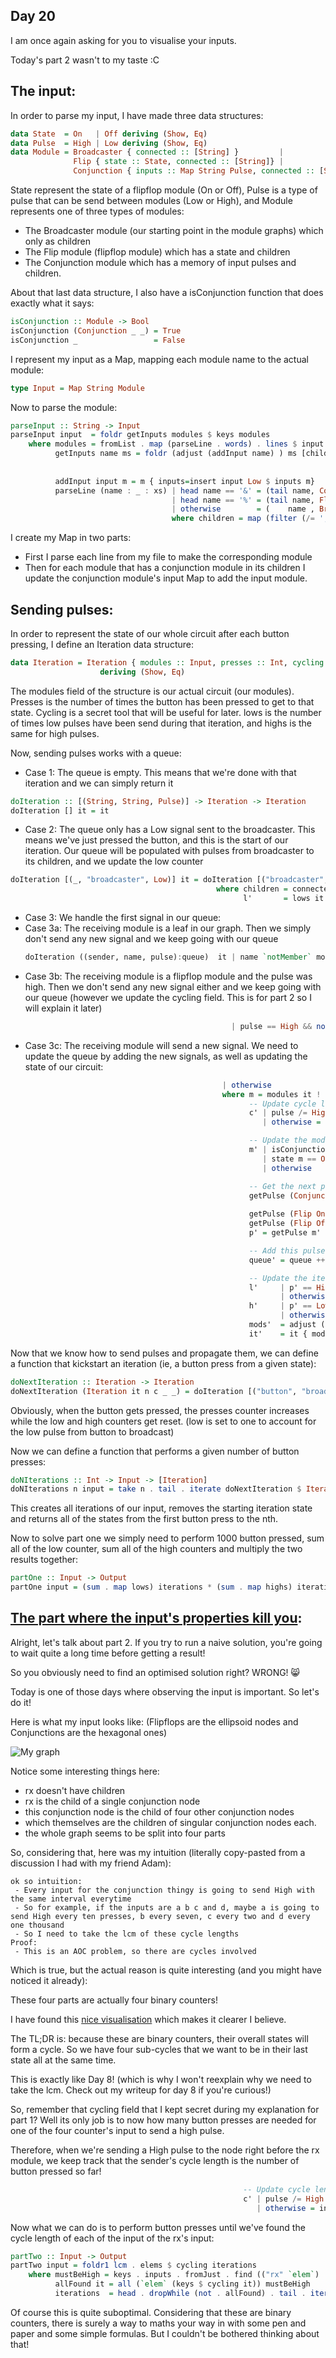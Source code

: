 ## Day 20

I am once again asking for you to visualise your inputs.

Today's part 2 wasn't to my taste :C

## The input:

In order to parse my input, I have made three data structures:
```hs
data State  = On   | Off deriving (Show, Eq)
data Pulse  = High | Low deriving (Show, Eq)
data Module = Broadcaster { connected :: [String] }         |
              Flip { state :: State, connected :: [String]} |
              Conjunction { inputs :: Map String Pulse, connected :: [String] } deriving (Show, Eq)
```

State represent the state of a flipflop module (On or Off), Pulse is a type of pulse that can be send between modules (Low or High), and Module represents one of three types of modules:
 - The Broadcaster module (our starting point in the module graphs) which only as children
 - The Flip module (flipflop module) which has a state and children
 - The Conjunction module which has a memory of input pulses and children.

About that last data structure, I also have a isConjunction function that does exactly what it says:
```hs
isConjunction :: Module -> Bool
isConjunction (Conjunction _ _) = True
isConjunction _                 = False
```

I represent my input as a Map, mapping each module name to the actual module:
```hs
type Input = Map String Module
```

Now to parse the module:
```hs
parseInput :: String -> Input
parseInput input  = foldr getInputs modules $ keys modules
    where modules = fromList . map (parseLine . words) . lines $ input
          getInputs name ms = foldr (adjust (addInput name) ) ms [child | child <- connected (ms ! name),
                                                                                             child `member` ms,
                                                                                             isConjunction  (ms ! child)]
          addInput input m = m { inputs=insert input Low $ inputs m}
          parseLine (name : _ : xs) | head name == '&' = (tail name, Conjunction { inputs=empty, connected=children } )
                                    | head name == '%' = (tail name, Flip        {  state=Off  , connected=children } )
                                    | otherwise        = (    name , Broadcaster {               connected=children } )
                                    where children = map (filter (/= ',')) xs
```
I create my Map in two parts:
 - First I parse each line from my file to make the corresponding module
 - Then for each module that has a conjunction module in its children I update the conjunction module's input Map to add the input module.

## Sending pulses:

In order to represent the state of our whole circuit after each button pressing, I define an Iteration data structure:
```hs
data Iteration = Iteration { modules :: Input, presses :: Int, cycling :: Map String Int, lows :: Int, highs :: Int }
                    deriving (Show, Eq)
```

The modules field of the structure is our actual circuit (our modules). Presses is the number of times the button has been pressed to get to that state.
Cycling is a secret tool that will be useful for later. lows is the number of times low pulses have been send during that iteration, and highs is the same for high pulses.

Now, sending pulses works with a queue:

 - Case 1: The queue is empty. This means that we're done with that iteration and we can simply return it
```hs
doIteration :: [(String, String, Pulse)] -> Iteration -> Iteration
doIteration [] it = it
```

 - Case 2: The queue only has a Low signal sent to the broadcaster. This means we've just pressed the button, and this is the start of our iteration. Our queue will be populated with pulses from broadcaster to its children, and we update the low counter
```hs
doIteration [(_, "broadcaster", Low)] it = doIteration [("broadcaster", c, Low) | c <- children] (it { lows=l' })
                                              where children = connected $ modules it ! "broadcaster"
                                                    l'       = lows it + length children
```

 - Case 3: We handle the first signal in our queue:
  - Case 3a: The receiving module is a leaf in our graph. Then we simply don't send any new signal and we keep going with our queue
    ```hs
    doIteration ((sender, name, pulse):queue)  it | name `notMember` modules it            = doIteration queue it
    ```
  - Case 3b: The receiving module is a flipflop module and the pulse was high. Then we don't send any new signal either and we keep going with our queue (however we update the cycling field. This is for part 2 so I will explain it later)
    ```hs
                                                  | pulse == High && not (isConjunction m) = doIteration queue it { cycling = c' }
    ```
  - Case 3c: The receiving module will send a new signal. We need to update the queue by adding the new signals, as well as updating the state of our circuit:
      ```hs
                                                  | otherwise                              = doIteration queue' it'
                                                  where m = modules it ! name
                                                        -- Update cycle length of inputs of conjunction module connected to rx
                                                        c' | pulse /= High || "rx" `notElem` connected m = cycling it
                                                           | otherwise = insert sender (presses it) (cycling it)
 
                                                        -- Update the module
                                                        m' | isConjunction m = m { inputs = adjust (const pulse) sender (inputs m) }
                                                           | state m == On   = m { state = Off }
                                                           | otherwise       = m { state = On  }
 
                                                        -- Get the next pulse to send
                                                        getPulse (Conjunction ins _) | all (== High) $ elems ins = Low
                                                                                     | otherwise                 = High
                                                        getPulse (Flip On _)         = High
                                                        getPulse (Flip Off _)        = Low
                                                        p' = getPulse m'
 
                                                        -- Add this pulse to the send queue
                                                        queue' = queue ++ [(name, child, p') | child <- connected m']
 
                                                        -- Update the iteration: modules and counters
                                                        l'     | p' == High = lows  it
                                                               | otherwise  = lows  it + length (connected m')
                                                        h'     | p' == Low  = highs it
                                                               | otherwise  = highs it + length (connected m')
                                                        mods'  = adjust (const m') name $ modules it
                                                        it'    = it { modules = mods', cycling = c', lows = l', highs = h' }
    ```

Now that we know how to send pulses and propagate them, we can define a function that kickstart an iteration (ie, a button press from a given state):
```hs
doNextIteration :: Iteration -> Iteration
doNextIteration (Iteration it n c _ _) = doIteration [("button", "broadcaster", Low)] (Iteration it (n + 1) c 1 0)
```

Obviously, when the button gets pressed, the presses counter increases while the low and high counters get reset. (low is set to one to account for the low pulse from button to broadcast)

Now we can define a function that performs a given number of button presses:
```hs
doNIterations :: Int -> Input -> [Iteration]
doNIterations n input = take n . tail . iterate doNextIteration $ Iteration input 0 empty 0 0
```
This creates all iterations of our input, removes the starting iteration state and returns all of the states from the first button press to the nth.

Now to solve part one we simply need to perform 1000 button pressed, sum all of the low counter, sum all of the high counters and multiply the two results together:
```hs
partOne :: Input -> Output
partOne input = (sum . map lows) iterations * (sum . map highs) iterations where iterations = doNIterations 1000 input
```

## [The part where the input's properties kill you](https://www.youtube.com/watch?v=hOXrgDDLpYw):

Alright, let's talk about part 2. If you try to run a naive solution, you're going to wait quite a long time before getting a result!

So you obviously need to find an optimised solution right? WRONG! 😸

Today is one of those days where observing the input is important. So let's do it!

Here is what my input looks like:
(Flipflops are the ellipsoid nodes and Conjunctions are the hexagonal ones)

![My graph](./graph.png)

Notice some interesting things here:
 - rx doesn't have children
 - rx is the child of a single conjunction node
 - this conjunction node is the child of four other conjunction nodes
 - which themselves are the children of singular conjunction nodes each.
 - the whole graph seems to be split into four parts

So, considering that, here was my intuition (literally copy-pasted from a discussion I had with my friend Adam):
```
ok so intuition:
 - Every input for the conjunction thingy is going to send High with the same interval everytime
 - So for example, if the inputs are a b c and d, maybe a is going to send High every ten presses, b every seven, c every two and d every one thousand
 - So I need to take the lcm of these cycle lengths
Proof:
 - This is an AOC problem, so there are cycles involved
```

Which is true, but the actual reason is quite interesting (and you might have noticed it already):

These four parts are actually four binary counters!

I have found this [nice visualisation](https://www.reddit.com/media?url=https%3A%2F%2Fpreview.redd.it%2Fv99dyk6dtf7c1.gif%3Fformat%3Dmp4%26s%3Dc4cd39ea42974da5b79882ca3c7bdedf9f1fae1f) which makes it clearer I believe.

The TL;DR is: because these are binary counters, their overall states will form a cycle. So we have four sub-cycles that we want to be in their last state all at the same time.

This is exactly like Day 8! (which is why I won't reexplain why we need to take the lcm. Check out my writeup for day 8 if you're curious!)

So, remember that cycling field that I kept secret during my explanation for part 1? Well its only job is to now how many button presses are needed for one of the four counter's input to send a high pulse.

Therefore, when we're sending a High pulse to the node right before the rx module, we keep track that the sender's cycle length is the number of button pressed so far!
```hs
                                                    -- Update cycle length of inputs of conjunction module connected to rx
                                                    c' | pulse /= High || "rx" `notElem` connected m = cycling it
                                                       | otherwise = insert sender (presses it) (cycling it)
```

Now what we can do is to perform button presses until we've found the cycle length of each of the input of the rx's input:

```hs
partTwo :: Input -> Output
partTwo input = foldr1 lcm . elems $ cycling iterations
    where mustBeHigh = keys . inputs . fromJust . find (("rx" `elem`) . connected) . elems $ input
          allFound it = all (`elem` (keys $ cycling it)) mustBeHigh
          iterations  = head . dropWhile (not . allFound) . tail . iterate doNextIteration $ Iteration input 0 empty 0 0
```

Of course this is quite suboptimal. Considering that these are binary counters, there is surely a way to maths your way in with some pen and paper and some simple formulas. But I couldn't be bothered thinking about that!
